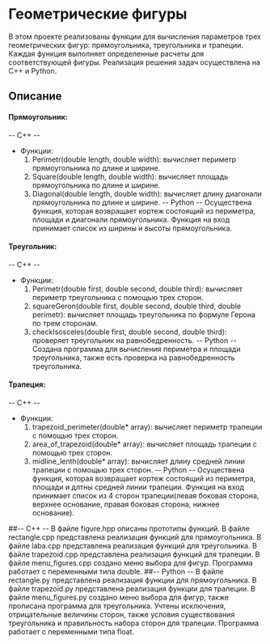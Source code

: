 # Геометрические фигуры
В этом проекте реализованы функции для вычисления параметров трех геометрических фигур: прямоугольника, треугольника и трапеции. Каждая функция выполняет определенные расчеты для соответствующей фигуры. Реализация решения задач осуществлена на C++ и Python.
## Описание
#### Прямоугольник:
-- C++ --
- Функции:
  1. Perimetr(double length, double width): вычисляет периметр прямоугольника по длине и ширине.
  2. Square(double length, double width): вычисляет площадь прямоугольника по длине и ширине.
  3. Diagonal(double length, double width): вычисляет длину диагонали прямоугольника по длине и ширине.
-- Python --
  Осуществена функция, которая возвращает кортеж состоящий из периметра, площади и диагонали прямоугольника. Функция на вход принимает список из ширины и высоты прямоугольника.

#### Треугольник:
-- C++ --
- Функции:
  1. Perimetr(double first, double second, double third): вычисляет периметр треугольника с помощью трех сторон.
  2. squareGeron(double first, double second, double third, double perimetr): вычисляет площадь треугольника по формуле Герона по трем сторонам.
  3. checkIsosceles(double first, double second, double third): проверяет треугольник на равнобедренность.
-- Python --
  Создана программа для вычисления периметра и площади треугольника, также есть проверка на равнобедренность треугольника.

#### Трапеция:
-- C++ --
- Функции:
  1. trapezoid_perimeter(double* array): вычисляет периметр трапеции с помощью трех сторон.
  2. area_of_trapezoid(double* array): вычисляет площадь трапеции с помощью трех сторон.
  3. midline_lenth(double* array): вычисляет длину средней линии трапеции с помощью трех сторон.
-- Python --
  Осуществена функция, которая возвращает кортеж состоящий из периметра, площади и длтны средней линии трапеции. Функция на вход принимает список из 4 сторон трапеции(левая боковая сторона, верхнее основание, правая боковая сторона, нижнее основание).

##-- C++ --
В файле figure.hpp описаны прототипы функций.
В файле rectangle.cpp представлена реализация функций для прямоугольника.
В файле laba.cpp представлена реализация функций для треугольника.
В файле trapezoid.cpp представлена реализация функций для трапеции.
В файле menu_figures.cpp создано меню выбора для фигур.
Программа работает с переменными типа double.
##-- Python --
В файле rectangle.py представлена реализация функции для прямоугольника.
В файле trapezoid.py представлена реализация функции для трапеции.
В файле menu_figures.py создано меню выбора для фигур, также прописана программа для треугольника. Учтены исключения, отрицательные величины сторон, также условия существования треугольника и правильность набора сторон для трапеции. Программа работает с переменными типа float.
